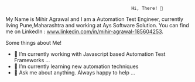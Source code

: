                                                     Hi, There! 👋


My Name is Mihir Agrawal and I am a Automation Test Engineer, currently living Pune,Maharashtra and working at Ays Software Solution. You can find me on LinkedIn : www.linkedin.com/in/mihir-agrawal-185604253.   

Some things about Me! 

- 🔭 I’m currently working with Javascript based Automation Test Frameworks ...
- 🌱  I’m currently learning new automation techniques
- 💬 Ask me about anything. Always happy to help ...


